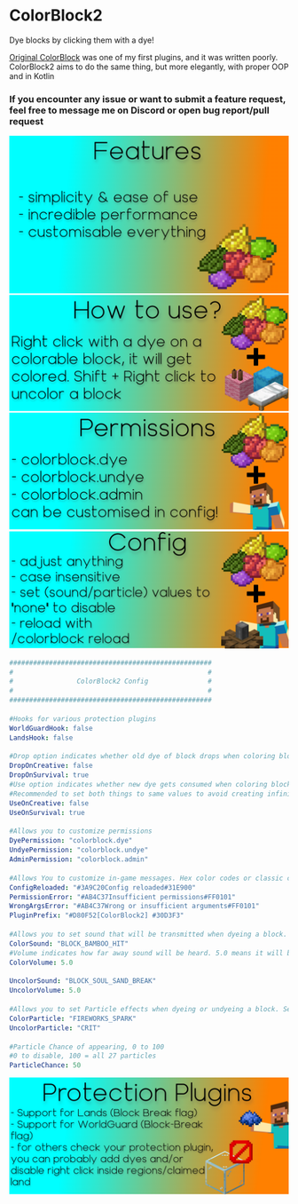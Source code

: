 # ColorBlock2
Dye blocks by clicking them with a dye!

[Original ColorBlock](https://github.com/justADeni/ColorBlock) was one of my first plugins, and it was written poorly. 
ColorBlock2 aims to do the same thing, but more elegantly, with proper OOP and in Kotlin

### If you encounter any issue or want to submit a feature request, feel free to message me on Discord or open bug report/pull request

![](https://github.com/justADeni/ColorBlock2/blob/master/img/1.png?raw=true)
![](https://github.com/justADeni/ColorBlock2/blob/master/img/2.png?raw=true)
![](https://github.com/justADeni/ColorBlock2/blob/master/img/3.png?raw=true)
![](https://github.com/justADeni/ColorBlock2/blob/master/img/4.png?raw=true)

```yaml
###################################################
#                                                 #
#                ColorBlock2 Config               #
#                                                 #
###################################################

#Hooks for various protection plugins
WorldGuardHook: false
LandsHook: false

#Drop option indicates whether old dye of block drops when coloring block
DropOnCreative: false
DropOnSurvival: true
#Use option indicates whether new dye gets consumed when coloring block
#Recommended to set both things to same values to avoid creating infinite dye exploit
UseOnCreative: false
UseOnSurvival: true

#Allows you to customize permissions
DyePermission: "colorblock.dye"
UndyePermission: "colorblock.undye"
AdminPermission: "colorblock.admin"

#Allows You to customize in-game messages. Hex color codes or classic color codes are supported
ConfigReloaded: "#3A9C20Config reloaded#31E900"
PermissionError: "#AB4C37Insufficient permissions#FF0101"
WrongArgsError: "#AB4C37Wrong or insufficient arguments#FF0101"
PluginPrefix: "#D80F52[ColorBlock2] #30D3F3"

#Allows you to set sound that will be transmitted when dyeing a block. Set to "NONE" to disable
ColorSound: "BLOCK_BAMBOO_HIT"
#Volume indicates how far away sound will be heard. 5.0 means it will be heard from 5 blocks away
ColorVolume: 5.0

UncolorSound: "BLOCK_SOUL_SAND_BREAK"
UncolorVolume: 5.0

#Allows you to set Particle effects when dyeing or undyeing a block. Set to "NONE" to disable
ColorParticle: "FIREWORKS_SPARK"
UncolorParticle: "CRIT"

#Particle Chance of appearing, 0 to 100
#0 to disable, 100 = all 27 particles
ParticleChance: 50
```

![](https://github.com/justADeni/ColorBlock2/blob/master/img/5.png?raw=true)
